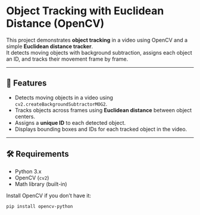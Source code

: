 # Object Tracking with Euclidean Distance (OpenCV)

This project demonstrates **object tracking** in a video using OpenCV and a simple **Euclidean distance tracker**.  
It detects moving objects with background subtraction, assigns each object an ID, and tracks their movement frame by frame.

---

## 📌 Features
- Detects moving objects in a video using `cv2.createBackgroundSubtractorMOG2`.
- Tracks objects across frames using **Euclidean distance** between object centers.
- Assigns a **unique ID** to each detected object.
- Displays bounding boxes and IDs for each tracked object in the video.

---

## 🛠️ Requirements
- Python 3.x
- OpenCV (`cv2`)
- Math library (built-in)

Install OpenCV if you don’t have it:
```bash
pip install opencv-python
